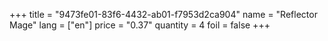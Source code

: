 +++
title = "9473fe01-83f6-4432-ab01-f7953d2ca904"
name = "Reflector Mage"
lang = ["en"]
price = "0.37"
quantity = 4
foil = false
+++
